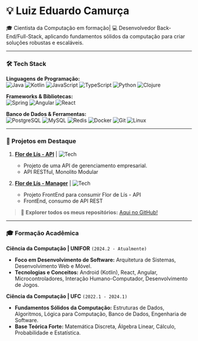 # 💡 Luiz Eduardo Camurça

🎓 Cientista da Computação em formação| 💻 Desenvolvedor Back-End/Full-Stack, aplicando fundamentos sólidos da computação para criar soluções robustas e escaláveis.

---

### 🛠️ Tech Stack

**Linguagens de Programação:**  
![Java](https://img.shields.io/badge/Java-ED8B00?style=for-the-badge&logo=java&logoColor=white)
![Kotlin](https://img.shields.io/badge/Kotlin-0095D5?style=for-the-badge&logo=kotlin&logoColor=white)
![JavaScript](https://img.shields.io/badge/JavaScript-F7DF1E?style=for-the-badge&logo=javascript&logoColor=black)
![TypeScript](https://img.shields.io/badge/TypeScript-007ACC?style=for-the-badge&logo=typescript&logoColor=white)
![Python](https://img.shields.io/badge/Python-3776AB?style=for-the-badge&logo=python&logoColor=white)
![Clojure](https://img.shields.io/badge/Clojure-5881D8?style=for-the-badge&logo=clojure&logoColor=white)

**Frameworks & Bibliotecas:**  
![Spring](https://img.shields.io/badge/Spring-6DB33F?style=for-the-badge&logo=spring&logoColor=white)
![Angular](https://img.shields.io/badge/Angular-DD0031?style=for-the-badge&logo=angular&logoColor=white)
![React](https://img.shields.io/badge/React-20232A?style=for-the-badge&logo=react&logoColor=61DAFB)

**Banco de Dados & Ferramentas:**  
![PostgreSQL](https://img.shields.io/badge/PostgreSQL-316192?style=for-the-badge&logo=postgresql&logoColor=white)
![MySQL](https://img.shields.io/badge/MySQL-005C84?style=for-the-badge&logo=mysql&logoColor=white)
![Redis](https://img.shields.io/badge/Redis-DC382D?style=for-the-badge&logo=redis&logoColor=white)
![Docker](https://img.shields.io/badge/Docker-2496ED?style=for-the-badge&logo=docker&logoColor=white)
![Git](https://img.shields.io/badge/Git-F05032?style=for-the-badge&logo=git&logoColor=white)
![Linux](https://img.shields.io/badge/Linux-FCC624?style=for-the-badge&logo=linux&logoColor=black)

---

### 🚀 Projetos em Destaque

1. **[Flor de Lís - API](https://github.com/luizing/ApiFdl)** | ![Tech](https://img.shields.io/badge/Java-Spring%20Boot-green)
    - Projeto de uma API de gerenciamento empresarial.
    - API RESTful, Monolito Modular

2. **[Flor de Lís - Manager](https://github.com/luizing/Fdl-Manager)** | ![Tech](https://img.shields.io/badge/React-Vue-blue)
    - Projeto FrontEnd para consumir Flor de Lís - API
    - FrontEnd, consumo de API REST

> 🔗 **Explorer todos os meus repositórios:** [Aqui no GitHub!](https://github.com/luizing)

---

### 🎓 Formação Acadêmica

**Ciência da Computação | UNIFOR** `(2024.2 - Atualmente)`
- **Foco em Desenvolvimento de Software:** Arquitetura de Sistemas, Desenvolvimento Web e Móvel.
- **Tecnologias e Conceitos:** Android (Kotlin), React, Angular, Microcontroladores, Interação Humano-Computador, Desenvolvimento de Jogos.

**Ciência da Computação | UFC** `(2022.1 - 2024.1)`
- **Fundamentos Sólidos da Computação:** Estruturas de Dados, Algoritmos, Lógica para Computação, Banco de Dados, Engenharia de Software.
- **Base Teórica Forte:** Matemática Discreta, Álgebra Linear, Cálculo, Probabilidade e Estatística.

